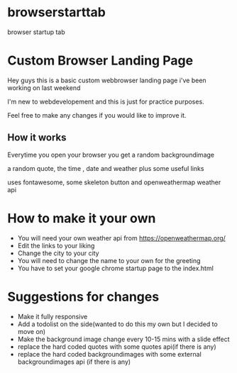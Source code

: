 # browserstarttab
browser startup tab
# Custom Browser Landing Page

Hey guys this is a basic custom webbrowser landing page i've been working on last weekend

I'm new to webdevelopement and this is just for practice purposes.

Feel free to make any changes if you would like to improve it.

## How it works

Everytime you open your browser you get a random backgroundimage

a random quote, the time , date and weather plus some useful links

uses fontawesome, some skeleton button and openweathermap weather api

# How to make it your own

- You will need your own weather api from <https://openweathermap.org/>
- Edit the links to your liking
- Change the city to your city
- You will need to change the name to your own for the greeting
- You have to set your google chrome startup page to the index.html

# Suggestions for changes 

- Make it fully responsive
- Add a todolist on the side(wanted to do this my own but I decided to move on)
- Make the background image change every 10-15 mins with a slide effect
- replace the hard coded quotes with some quotes api(if there is any)
- replace the hard coded backgroundimages with some external backgroundimages api (if there is any)
